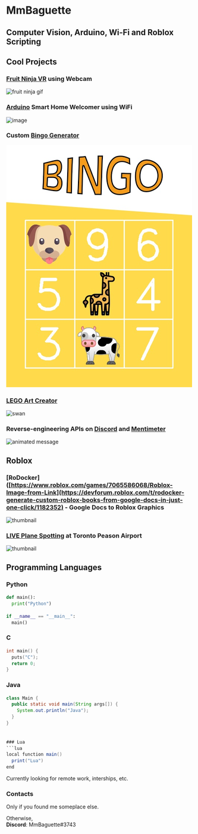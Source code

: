 # MmBaguette

## Computer Vision, Arduino, Wi-Fi and Roblox Scripting

## Cool Projects

### [Fruit Ninja VR](https://github.com/mmbaguette/Fruit-Ninja-VR) using Webcam

![fruit ninja gif](https://user-images.githubusercontent.com/76597978/146680831-99c0f914-2de2-42e8-bf02-091144159612.gif)

### [Arduino](https://github.com/mmbaguette/Arduino-Smart-Home-Welcomer/) Smart Home Welcomer using WiFi

![image](https://user-images.githubusercontent.com/76597978/174444223-ce1790ad-2990-4e25-bdf9-99b5e912cdc1.png)

### Custom [Bingo Generator](https://github.com/mmbaguette/Bingo-Generator)
![bingo card](https://github.com/mmbaguette/Bingo-Generator/raw/main/cards%20and%20templates/Table%202.jpg?raw=true)

### [LEGO Art Creator](https://github.com/mmbaguette/LEGO-Art-Creator)
![swan](https://user-images.githubusercontent.com/76597978/169671149-3d8ea3a5-2275-4c11-86aa-ebc6137371da.png)

### Reverse-engineering APIs on [Discord](https://github.com/mmbaguette/Discord-Fun) and [Mentimeter](https://github.com/mmbaguette/Mentimeter-Fun)

![animated message](https://camo.githubusercontent.com/07d531afc1685efa3854f7d7949603208408b310de1cb6f69ff03241382b28ed/68747470733a2f2f692e6779617a6f2e636f6d2f63386162386363613936633339306536613465333165363564376163623834322e676966)

## Roblox

### [RoDocker]([https://www.roblox.com/games/7065586068/Roblox-Image-from-Link](https://devforum.roblox.com/t/rodocker-generate-custom-roblox-books-from-google-docs-in-just-one-click/1182352) - Google Docs to Roblox Graphics 
![thumbnail](https://tr.rbxcdn.com/08183b6a2d4fa4b84497d26fac356e65/768/432/Image/Png)

### [LIVE Plane Spotting](https://www.roblox.com/games/4859404988/LIVE-Plane-Spotting-at-Toronto-Pearson-Airport) at Toronto Peason Airport
![thumbnail](https://tr.rbxcdn.com/8c5e87dd6f720a32c9824d1c99340636/768/432/Image/Png)

## Programming Languages

### Python
```python
def main():
  print("Python")

if __name__ == "__main__":
  main()
```

### C
```C
int main() {
  puts("C");
  return 0;
}
```

### Java
```java
class Main {
  public static void main(String args[]) {
    System.out.println("Java");
  }
}


### Lua
```lua
local function main()
  print("Lua")
end
```

Currently looking for remote work, interships, etc.

### Contacts
Only if you found me someplace else.

Otherwise,\
**Discord**: MmBaguette#3743
